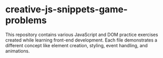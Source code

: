 # creative-js-snippets-game-problems
This repository contains various JavaScript and DOM practice exercises created while learning front-end development. Each file demonstrates a different concept like element creation, styling, event handling, and animations.

